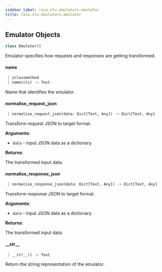 ```yaml
---
sidebar_label: rasa.nlu.emulators.emulator
title: rasa.nlu.emulators.emulator
---
```


## Emulator Objects

```python
class Emulator()
```

Emulator specifies how requests and responses are getting transformed.

#### name

```python
 | @classmethod
 | name(cls) -> Text
```

Name that identifies the emulator.

#### normalise\_request\_json

```python
 | normalise_request_json(data: Dict[Text, Any]) -> Dict[Text, Any]
```

Transform request JSON to target format.

**Arguments**:

- `data` - input JSON data as a dictionary.
  

**Returns**:

  The transformed input data.

#### normalise\_response\_json

```python
 | normalise_response_json(data: Dict[Text, Any]) -> Dict[Text, Any]
```

Transform response JSON to target format.

**Arguments**:

- `data` - input JSON data as a dictionary.
  

**Returns**:

  The transformed input data.

#### \_\_str\_\_

```python
 | __str__() -> Text
```

Return the string representation of the emulator.

